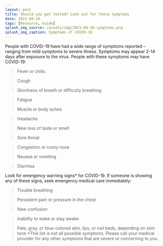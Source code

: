 ```yaml
---
layout: post
title: Should you get tested? Look out for these Symptoms
date: 2021-04-28
tags: [Resource, Guide]
splash_img_source: /assets/img/2021-04-28-symptoms.png
splash_img_caption: Symptoms of COVID-19
---
```

People with COVID-19 have had a wide range of symptoms reported – ranging from mild symptoms to severe illness. Symptoms may appear 2-14 days after exposure to the virus. People with these symptoms may have COVID-19:

>    Fever or chills


>    Cough


>    Shortness of breath or difficulty breathing


>    Fatigue

>    Muscle or body aches


>    Headache


>    New loss of taste or smell


>    Sore throat


>    Congestion or runny nose


>    Nausea or vomiting


>    Diarrhea

Look for emergency warning signs* for COVID-19. If someone is showing any of these signs, seek emergency medical care immediately:

>    Trouble breathing


>    Persistent pain or pressure in the chest


>    New confusion


>    Inability to wake or stay awake


>    Pale, gray, or blue-colored skin, lips, or nail beds, depending on skin tone
*This list is not all possible symptoms. Please call your medical provider for any other symptoms that are severe or concerning to you.
